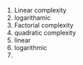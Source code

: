 1. Linear complexity
1. logarithamic
1. Factorial complexity
1. quadratic complexity
1. linear
1. logarithmic
1.